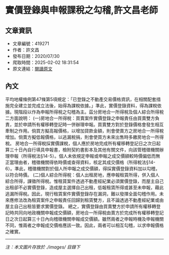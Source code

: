 # 實價登錄與申報課稅之勾稽,許文昌老師

## 文章資訊
- 文章編號：419271
- 作者：許文昌
- 發布日期：2020/07/30
- 爬取時間：2025-02-02 18:31:54
- 原文連結：[閱讀原文](https://real-estate.get.com.tw/Columns/detail.aspx?no=419271)

## 內文
平均地權條例第47條第5項規定：「已登錄之不動產交易價格資訊，在相關配套措施完全建立並完成立法後，始得為課稅依據。」準此，實價登錄資料，得為課稅依據。現階段以作為申報所得稅之勾稽為主。茲分房地合一所得稅及個人綜合所得稅二方面說明：
(一)房地合一所得稅：買賣案件實價登錄之申報責任由買賣雙方負責，並於申請所有權移轉登記時一併辦理申報。買賣雙方對於登錄價格會發生相互牽制之作用。倘買方擬高報價格，以增加貸款金額，則會使賣方之房地合一所得稅增加。倘賣方擬低報價格，以逃漏稅捐，則會使買方未來出售時多繳房地合一所得稅。
房地合一所得稅採實價課稅，個人應於房地完成所有權移轉登記日之次日起算三十日內自行填具申報書，檢附契約書影本及其他有關文件，向該管稽徵機關辦理申報（所得稅法§14-5）。個人未依規定申報或申報之成交價額較時價偏低而無正當理由者，稽徵機關得依時價或查得資料，核定其成交價格（所得稅法§14-6）。準此，稽徵機關對於個人所申報之成交價額，得採實價登錄資料加以勾稽，以符合時價。
(二)個人綜合所得稅：個人出租房地，應申報租賃所得，併入個人綜合所得，課徵所得稅。惟租賃案件透過不動產經紀業必須實價登錄，而屋主自己出租卻不必實價登錄，造成屋主選擇自己出租，低報租賃所得或甚至未申報，藉此逃漏所得稅。因此，現行租賃案件實價登錄存在漏洞，難以發揮全面勾稽作用。未來應修法改為租賃案件之申報責任回歸到租賃雙方，且不論透過不動產經紀業或由屋主自己出租皆要求實價登錄。
總之，實價登錄由買賣雙方於申請所有權移轉登記時共同向地政機關申報成交價額，房地合一所得稅由賣方於完成所有權移轉登記日之次日起算三十日內向稽徵機關申報成交價額。雖然兩者之申報時機及申報機關不同，惟兩者之申報成交價格應該一致。因此，兩者可以相互勾稽，以求申報價格之確實。

---
*注：本文圖片存放於 ./images/ 目錄下*
